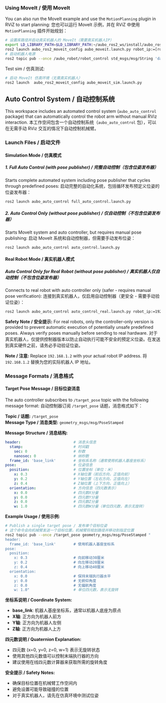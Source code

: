 
### Using MoveIt / 使用 MoveIt

You can also run the MoveIt example and use the `MotionPlanning` plugin in RViZ to start planning:
您也可以运行 MoveIt 示例，并在 RViZ 中使用 `MotionPlanning` 插件开始规划：

```bash
# 设置库路径并启动真实机器人的 MoveIt（需要真实机器人IP）
export LD_LIBRARY_PATH=$LD_LIBRARY_PATH:~/aubo_ros2_ws/install/aubo_ros2_driver/lib/aubo_ros2_driver/aubocontroller
ros2 launch aubo_ros2_moveit_config aubo_moveit.launch.py robot_ip:=[robot ip]
# 启动机器人电源
ros2 topic pub --once /aubo_robot/robot_control std_msgs/msg/String 'data: powerOn'
```

Test sim / 仿真测试:
```bash
# 启动 MoveIt 仿真环境（无需真实机器人）
ros2 launch  aubo_ros2_moveit_config aubo_moveit_sim.launch.py
```

## Auto Control System / 自动控制系统

This workspace includes an automated control system (`aubo_auto_control` package) that can automatically control the robot arm without manual RViz interaction.
本工作空间包含一个自动控制系统（`aubo_auto_control` 包），可以在无需手动 RViz 交互的情况下自动控制机械臂。

### Launch Files / 启动文件

#### Simulation Mode / 仿真模式

##### 1. Full Auto Control (with pose publisher) / 完整自动控制（包含位姿发布器）
Starts complete automated system including pose publisher that cycles through predefined poses:
启动完整的自动化系统，包括循环发布预定义位姿的位姿发布器：
```bash
ros2 launch aubo_auto_control full_auto_control.launch.py
```

##### 2. Auto Control Only (without pose publisher) / 仅自动控制（不包含位姿发布器）
Starts MoveIt system and auto controller, but requires manual pose publishing:
启动 MoveIt 系统和自动控制器，但需要手动发布位姿：
```bash
ros2 launch aubo_auto_control auto_control.launch.py
```

#### Real Robot Mode / 真实机器人模式

##### Auto Control Only for Real Robot (without pose publisher) / 真实机器人仅自动控制（不包含位姿发布器）
Connects to real robot with auto controller only (safer - requires manual pose verification):
连接到真实机器人，仅启用自动控制器（更安全 - 需要手动验证位姿）：
```bash
ros2 launch aubo_auto_control auto_control_real.launch.py robot_ip:=192.168.1.2
```

**Safety Note / 安全提示:** For real robots, only the controller-only version is provided to prevent automatic execution of potentially unsafe predefined poses. Always verify poses manually before sending to real hardware.
对于真实机器人，仅提供控制器版本以防止自动执行可能不安全的预定义位姿。在发送到真实硬件之前，请务必手动验证位姿。

**Note / 注意:** Replace `192.168.1.2` with your actual robot IP address.
将 `192.168.1.2` 替换为您的实际机器人 IP 地址。

### Message Formats / 消息格式

#### Target Pose Message / 目标位姿消息
The auto controller subscribes to `/target_pose` topic with the following message format:
自动控制器订阅 `/target_pose` 话题，消息格式如下：

**Topic / 话题:** `/target_pose`  
**Message Type / 消息类型:** `geometry_msgs/msg/PoseStamped`

**Message Structure / 消息结构:**
```yaml
header:                        # 消息头信息
  stamp:                       # 时间戳
    sec: 0                     # 秒数
    nanosec: 0                 # 纳秒数
  frame_id: 'base_link'        # 坐标系名称（通常使用机器人基座坐标系）
pose:                          # 位姿信息
  position:                    # 位置坐标（单位：米）
    x: 0.3                     # X轴位置（前后方向，正值向前）
    y: 0.2                     # Y轴位置（左右方向，正值向左）
    z: 0.4                     # Z轴位置（上下方向，正值向上）
  orientation:                 # 方向信息（四元数表示）
    x: 0.0                     # 四元数X分量
    y: 0.0                     # 四元数Y分量
    z: 0.0                     # 四元数Z分量
    w: 1.0                     # 四元数W分量（单位四元数，表示无旋转）
```

**Example Usage / 使用示例:**
```bash
# Publish a single target pose / 发布单个目标位姿
# 这个命令会向机械臂发送一个目标位置，机械臂将规划路径并移动到指定位置
ros2 topic pub --once /target_pose geometry_msgs/msg/PoseStamped "
header:
  frame_id: 'base_link'        # 使用机器人基座坐标系
pose:
  position:
    x: 0.3                     # 向前移动30厘米
    y: 0.2                     # 向左移动20厘米  
    z: 0.4                     # 向上移动40厘米
  orientation:
    x: 0.0                     # 保持末端执行器水平
    y: 0.0                     # 无俯仰角度
    z: 0.0                     # 无偏航角度
    w: 1.0"                    # 单位四元数，表示无旋转
```

**坐标系说明 / Coordinate System:**
- **base_link**: 机器人基座坐标系，通常以机器人底座为原点
- **X轴**: 正方向为机器人前方
- **Y轴**: 正方向为机器人左侧
- **Z轴**: 正方向为机器人上方

**四元数说明 / Quaternion Explanation:**
- 四元数 (x=0, y=0, z=0, w=1) 表示无旋转状态
- 使用其他四元数值可以控制末端执行器的方向
- 建议使用在线四元数计算器来获取所需的旋转角度

**安全提示 / Safety Notes:**
- 确保目标位置在机械臂工作空间内
- 避免设置可能导致碰撞的位置
- 对于真实机器人，请先在仿真环境中测试位姿

